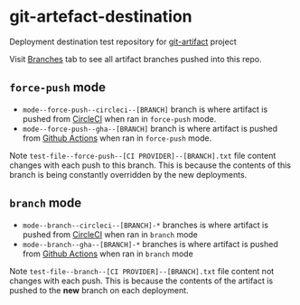 # git-artefact-destination
Deployment destination test repository for [git-artifact](https://github.com/drevops/git-artifact) project

Visit [Branches](https://github.com/drevops/git-artifact-destination/branches) tab to see all artifact branches pushed into this repo.

## `force-push` mode

- `mode--force-push--circleci--[BRANCH]` branch is where artifact is pushed from [CircleCI](https://github.com/drevops/git-artifact/blob/main/.circleci/config.yml#L66) when ran in `force-push` mode.
- `mode--force-push--gha--[BRANCH]` branch is where artifact is pushed from [Github Actions](https://github.com/drevops/git-artifact/blob/main/.github/workflows/test-php.yml#L70) when ran in `force-push` mode.

Note `test-file--force-push--[CI PROVIDER]--[BRANCH].txt` file content changes with each push to this branch. This is because the contents of this branch is being constantly overridden by the new deployments.

## `branch` mode

- `mode--branch--circleci--[BRANCH]-*` branches is where artifact is pushed from [CircleCI](https://github.com/drevops/git-artifact/blob/main/.circleci/config.yml#L66) when ran in `branch` mode 
- `mode--branch--gha--[BRANCH]-*` branches is where artifact is pushed from [Github Actions](https://github.com/drevops/git-artifact/blob/main/.github/workflows/test-php.yml#L163) when ran in `branch` mode 

Note `test-file--branch--[CI PROVIDER]--[BRANCH].txt` file content not changes with each push. This is because the contents of the artifact is pushed to the **new** branch on each deployment.
